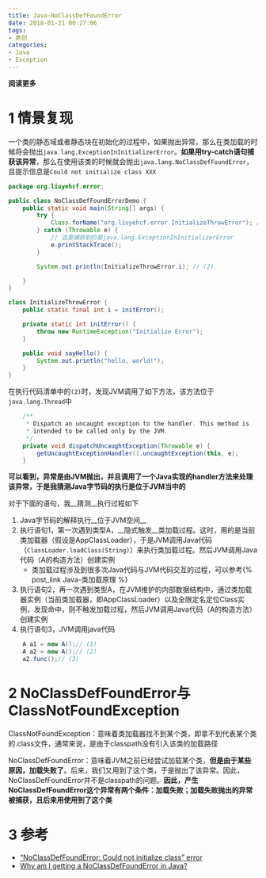 ```yaml
---
title: Java-NoClassDefFoundError
date: 2018-01-21 00:27:06
tags: 
- 原创
categories: 
- Java
- Exception
---
```


__阅读更多__

<!--more-->

# 1 情景复现

一个类的静态域或者静态块在初始化的过程中，如果抛出异常，那么在类加载的时候将会抛出`java.lang.ExceptionInInitializerError`。__如果用try-catch语句捕获该异常__，那么在使用该类的时候就会抛出`java.lang.NoClassDefFoundError`，且提示信息是`Could not initialize class XXX`

```Java
package org.liuyehcf.error;

public class NoClassDefFoundErrorDemo {
    public static void main(String[] args) {
        try {
            Class.forName("org.liuyehcf.error.InitializeThrowError"); // (1)
        } catch (Throwable e) {
            // 这里捕获到的是java.lang.ExceptionInInitializerError
            e.printStackTrace();
        }

        System.out.println(InitializeThrowError.i); // (2)

    }
}

class InitializeThrowError {
    public static final int i = initError();

    private static int initError() {
        throw new RuntimeException("Initialize Error");
    }

    public void sayHello() {
        System.out.println("hello, world!");
    }
}
```

在执行代码清单中的`(2)`时，发现JVM调用了如下方法，该方法位于`java.lang.Thread`中

```Java
    /**
     * Dispatch an uncaught exception to the handler. This method is
     * intended to be called only by the JVM.
     */
    private void dispatchUncaughtException(Throwable e) {
        getUncaughtExceptionHandler().uncaughtException(this, e);
    }
```

__可以看到，异常是由JVM抛出，并且调用了一个Java实现的handler方法来处理该异常，于是我猜测Java字节码的执行是位于JVM当中的__

对于下面的语句，我__猜测__执行过程如下

1. Java字节码的解释执行__位于JVM空间__
1. 执行语句1，第一次遇到类型A，__隐式触发__类加载过程。这时，用的是当前类加载器（假设是AppClassLoader），于是JVM调用Java代码（`ClassLoader.loadClass(String)`）来执行类加载过程。然后JVM调用Java代码（A的构造方法）创建实例
    * 类加载过程涉及到很多次Java代码与JVM代码交互的过程，可以参考{% post_link Java-类加载原理 %}
1. 执行语句2，再一次遇到类型A，在JVM维护的内部数据结构中，通过类加载器实例（当前类加载器，即AppClassLoader）以及全限定名定位Class实例，发现命中，则不触发加载过程，然后JVM调用Java代码（A的构造方法）创建实例
1. 执行语句3，JVM调用java代码

```Java
    A a1 = new A();// (1)
    A a2 = new A();// (2)
    a2.func();// (3)
```

# 2 NoClassDefFoundError与ClassNotFoundException

ClassNotFoundException：意味着类加载器找不到某个类，即拿不到代表某个类的.class文件，通常来说，是由于classpath没有引入该类的加载路径

NoClassDefFoundError：意味着JVM之前已经尝试加载某个类，__但是由于某些原因，加载失败了__。后来，我们又用到了这个类，于是抛出了该异常。因此，NoClassDefFoundError并不是classpath的问题。__因此，产生NoClassDefFoundError这个异常有两个条件：加载失败；加载失败抛出的异常被捕获，且后来用使用到了这个类__

# 3 参考

* [“NoClassDefFoundError: Could not initialize class” error](https://stackoverflow.com/questions/1401111/noclassdeffounderror-could-not-initialize-class-error)
* [Why am I getting a NoClassDefFoundError in Java?](https://stackoverflow.com/questions/34413/why-am-i-getting-a-noclassdeffounderror-in-java)
